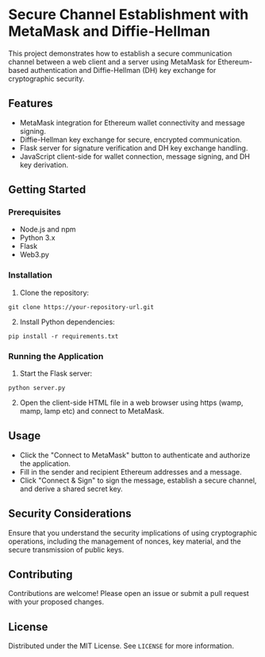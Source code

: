 # Secure Channel Establishment with MetaMask and Diffie-Hellman

This project demonstrates how to establish a secure communication channel between a web client and a server using MetaMask for Ethereum-based authentication and Diffie-Hellman (DH) key exchange for cryptographic security.

## Features

- MetaMask integration for Ethereum wallet connectivity and message signing.
- Diffie-Hellman key exchange for secure, encrypted communication.
- Flask server for signature verification and DH key exchange handling.
- JavaScript client-side for wallet connection, message signing, and DH key derivation.

## Getting Started

### Prerequisites

- Node.js and npm
- Python 3.x
- Flask
- Web3.py

### Installation

1. Clone the repository:
```
git clone https://your-repository-url.git
```

2. Install Python dependencies:
```
pip install -r requirements.txt
```

### Running the Application

1. Start the Flask server:
```
python server.py
```

2. Open the client-side HTML file in a web browser using https (wamp, mamp, lamp etc) and connect to MetaMask.

## Usage

- Click the "Connect to MetaMask" button to authenticate and authorize the application.
- Fill in the sender and recipient Ethereum addresses and a message.
- Click "Connect & Sign" to sign the message, establish a secure channel, and derive a shared secret key.

## Security Considerations

Ensure that you understand the security implications of using cryptographic operations, including the management of nonces, key material, and the secure transmission of public keys.

## Contributing

Contributions are welcome! Please open an issue or submit a pull request with your proposed changes.

## License

Distributed under the MIT License. See `LICENSE` for more information.
